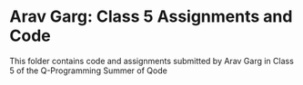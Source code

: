 # Arav Garg: Class 5 Assignments and Code
This folder contains code and assignments submitted by Arav Garg in Class 5 of the Q-Programming Summer of Qode